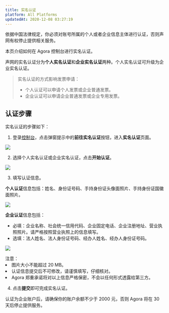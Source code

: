 ```yaml
---
title: 实名认证
platform: All Platforms
updatedAt: 2020-12-08 03:27:19
---
```


依据中国法律规定，你必须对账号所属的个人或者企业信息主体进行认证，否则声网有权停止提供相关服务。

本页介绍如何在 Agora 控制台进行实名认证。

声网的实名认证分为**个人实名认证**和**企业实名认证**两种。个人实名认证可升级为企业实名认证。

> 实名认证的方式影响发票申请：
>
> - 个人认证可以申请个人发票或企业普通发票。
> - 企业认证可以申请企业普通发票或企业专用发票。

## 认证步骤

实名认证的步骤如下：

1. 登录[控制台](https://dashboard.agora.io/)，点击弹窗提示中的**前往实名认证**按钮，进入**实名认证**页面。

![](https://web-cdn.agora.io/docs-files/1572852072202)

2. 选择个人实名认证或企业实名认证，点击**开始认证**。

![](https://web-cdn.agora.io/docs-files/1572851033423)

3. 填写认证信息。

**个人认证**信息包括：姓名、身份证号码、手持身份证头像面照片、手持身份证国徽面照片。

![](https://web-cdn.agora.io/docs-files/1572850178071)

**企业认证**信息包括：

- 必填：企业名称、社会统一信用代码、企业固定电话、企业注册地址、营业执照照片。请严格按照营业执照上的信息填写。
- 选填：法人姓名、法人身份证号码、经办人姓名、经办人身份证号码。

![](https://web-cdn.agora.io/docs-files/1572850076700)

<div class="alert note"> 注意：
	<li>图片大小不能超过 20 MB。</li>
	<li>认证信息提交后不可修改，请谨慎填写，仔细核对。</li>
	<li>Agora 郑重承诺将对以上信息严格保密，不会以任何形式透露给第三方。</li>
</div>

4. 点击**提交**即可完成实名认证。

<div class="alert note">认证为企业账户后，请确保你的账户余额不少于 2000 元，否则 Agora 将在 30 天后停止提供服务。</div>
